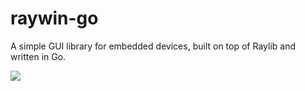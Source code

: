 # raywin-go
A simple GUI library for embedded devices, built on top of Raylib and written in Go.

![](https://github.com/user-attachments/assets/b2c7a889-418f-4251-aca9-d72ff4382b5c)

